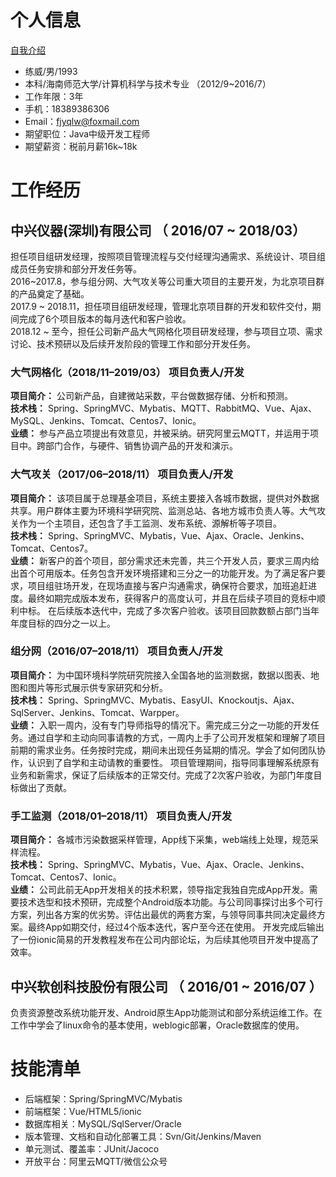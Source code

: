 # 个人信息


[自我介绍](../assets/head.md ':include')

 - 练威/男/1993
 - 本科/海南师范大学/计算机科学与技术专业 （2012/9~2016/7）
 - 工作年限：3年
 - 手机：18389386306
 - Email：fjyqlw@foxmail.com
 - 期望职位：Java中级开发工程师
 - 期望薪资：税前月薪16k~18k

# 工作经历

## 中兴仪器(深圳)有限公司 （ 2016/07 ~ 2018/03）

担任项目组研发经理，按照项目管理流程与交付经理沟通需求、系统设计、项目组成员任务安排和部分开发任务等。<br/>
2016~2017.8，参与组分网、大气攻关等公司重大项目的主要开发，为北京项目群的产品奠定了基础。<br/>
2017.9 ~ 2018.11，担任项目组研发经理，管理北京项目群的开发和软件交付，期间完成了6个项目版本的每月迭代和客户验收。<br/>
2018.12 ~ 至今，担任公司新产品大气网格化项目研发经理，参与项目立项、需求讨论、技术预研以及后续开发阶段的管理工作和部分开发任务。

### 大气网格化（2018/11–2019/03）  项目负责人/开发
**项目简介：** 公司新产品，自建微站采数，平台做数据存储、分析和预测。<br/>**技术栈：** Spring、SpringMVC、Mybatis、MQTT、RabbitMQ、Vue、Ajax、MySQL、Jenkins、Tomcat、Centos7、Ionic。<br/>**业绩：** 参与产品立项提出有效意见，并被采纳。研究阿里云MQTT，并运用于项目中。跨部门合作，与硬件、销售协调产品的开发和演示。

### 大气攻关（2017/06–2018/11）  项目负责人/开发
**项目简介：** 该项目属于总理基金项目，系统主要接入各城市数据，提供对外数据共享。用户群体主要为环境科学研究院、监测总站、各地方城市负责人等。大气攻关作为一个主项目，还包含了手工监测、发布系统、源解析等子项目。<br/>**技术栈：** Spring、SpringMVC、Mybatis，Vue、Ajax、Oracle、Jenkins、Tomcat、Centos7。<br/>**业绩：** 新客户的首个项目，部分需求还未完善，共三个开发人员，要求三周内给出首个可用版本。任务包含开发环境搭建和三分之一的功能开发。为了满足客户要求，项目组驻场开发，在现场直接与客户沟通需求，确保符合要求，加班追赶进度。最终如期完成版本发布，获得客户的高度认可，并且在后续子项目的竞标中顺利中标。
在后续版本迭代中，完成了多次客户验收。该项目回款数额占部门当年年度目标的四分之一以上。
### 组分网（2016/07–2018/11）  项目负责人/开发
**项目简介：** 为中国环境科学院研究院接入全国各地的监测数据，数据以图表、地图和图片等形式展示供专家研究和分析。<br/>**技术栈：** Spring、SpringMVC、Mybatis、EasyUI、Knockoutjs、Ajax、SqlServer、Jenkins、Tomcat、Warpper。<br/>**业绩：** 入职一周内，没有专门导师指导的情况下。需完成三分之一功能的开发任务。通过自学和主动向同事请教的方式，一周内上手了公司开发框架和理解了项目前期的需求业务。任务按时完成，期间未出现任务延期的情况。学会了如何团队协作，认识到了自学和主动请教的重要性。
项目管理期间，指导同事理解系统原有业务和新需求，保证了后续版本的正常交付。完成了2次客户验收，为部门年度目标做出了贡献。

### 手工监测（2018/01–2018/11）  项目负责人/开发
**项目简介：** 各城市污染数据采样管理，App线下采集，web端线上处理，规范采样流程。<br/>**技术栈：** Spring、SpringMVC、Mybatis，Vue、Ajax、Oracle、Jenkins、Tomcat、Centos7、Ionic。<br/>**业绩：** 公司此前无App开发相关的技术积累，领导指定我独自完成App开发。需要技术选型和技术预研，完成整个Android版本功能。与公司同事探讨出多个可行方案，列出各方案的优劣势。评估出最优的两套方案，与领导同事共同决定最终方案。最终App如期交付，经过4个版本迭代，客户至今还在使用。
开发完成后输出了一份ionic简易的开发教程发布在公司内部论坛，为后续其他项目开发中提高了效率。

## 中兴软创科技股份有限公司 （ 2016/01 ~ 2016/07 ）
负责资源整改系统功能开发、Android原生App功能测试和部分系统运维工作。在工作中学会了linux命令的基本使用，weblogic部署，Oracle数据库的使用。
  
# 技能清单
- 后端框架：Spring/SpringMVC/Mybatis
- 前端框架：Vue/HTML5/ionic
- 数据库相关：MySQL/SqlServer/Oracle
- 版本管理、文档和自动化部署工具：Svn/Git/Jenkins/Maven
- 单元测试、覆盖率：JUnit/Jacoco
- 开放平台：阿里云MQTT/微信公众号
      